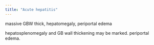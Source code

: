 ```yaml
---
title: "Acute hepatitis"
---
```

massive GBW thick, hepatomegaly, periportal edema

hepatosplenomegaly and GB wall thickening may be marked. periportal edema.


